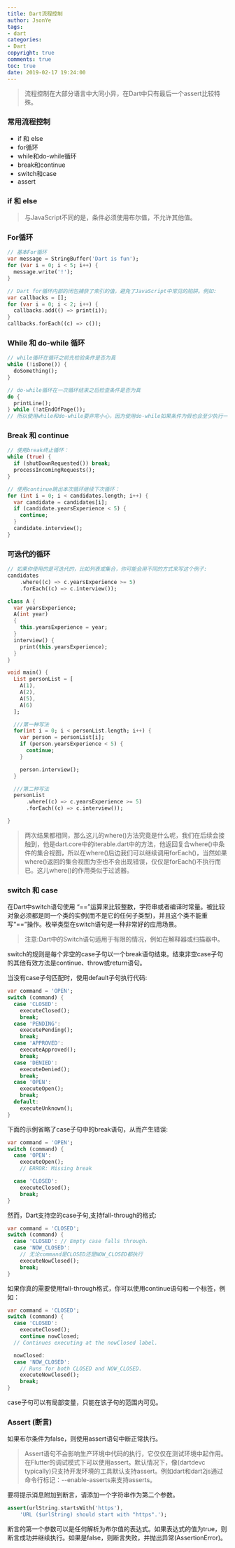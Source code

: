 ```yaml
---
title: Dart流程控制
author: JsonYe
tags:
- dart
categories:
- Dart
copyright: true
comments: true
toc: true
date: 2019-02-17 19:24:00   
---
```


> 流程控制在大部分语言中大同小异，在Dart中只有最后一个assert比较特殊。
### 常用流程控制
- if 和 else
- for循环
- while和do-while循环
- break和continue
- switch和case
- assert

### if 和 else
> 与JavaScript不同的是，条件必须使用布尔值，不允许其他值。

### For循环
```Dart
// 基本For循环
var message = StringBuffer('Dart is fun');
for (var i = 0; i < 5; i++) {
  message.write('!');
}

// Dart for循环内部的闭包捕获了索引的值，避免了JavaScript中常见的陷阱。例如:
var callbacks = [];
for (var i = 0; i < 2; i++) {
  callbacks.add(() => print(i));
}
callbacks.forEach((c) => c());

```

### While 和 do-while 循环
```Dart
// while循环在循环之前先检验条件是否为真
while (!isDone()) {
  doSomething();
}

// do-while循环在一次循环结束之后检查条件是否为真
do {
  printLine();
} while (!atEndOfPage());
// 所以使用while和do-while要非常小心，因为使用do-while如果条件为假也会至少执行一次循环体中的语句。
```

### Break 和 continue

```Dart
// 使用break终止循环：
while (true) {
  if (shutDownRequested()) break;
  processIncomingRequests();
}

// 使用continue跳出本次循环继续下次循环：
for (int i = 0; i < candidates.length; i++) {
  var candidate = candidates[i];
  if (candidate.yearsExperience < 5) {
    continue;
  }
  candidate.interview();
}

```

### 可迭代的循环
```Dart
// 如果你使用的是可迭代的，比如列表或集合，你可能会用不同的方式来写这个例子:
candidates
    .where((c) => c.yearsExperience >= 5)
    .forEach((c) => c.interview());

class A {
  var yearsExperience;
  A(int year)
  {
    this.yearsExperience = year;
  }
  interview() {
    print(this.yearsExperience);
  }
}

void main() {
  List personList = [
    A(1),
    A(2),
    A(5),
    A(6)
  ];

  ///第一种写法
  for(int i = 0; i < personList.length; i++) {
    var person = personList[i];
    if (person.yearsExperience < 5) {
      continue;
    }

    person.interview();
  }

  ///第二种写法
  personList
      .where((c) => c.yearsExperience >= 5)
      .forEach((c) => c.interview());

}
```
>两次结果都相同，那么这儿的where()方法究竟是什么呢，我们在后续会接触到，他是dart.core中的iterable.dart中的方法，他返回复合where()中条件的集合视图，所以在where()后边我们可以继续调用forEach()，当然如果where()返回的集合视图为空也不会出现错误，仅仅是forEach()不执行而已。这儿where()的作用类似于过滤器。

### switch 和 case
在Dart中switch语句使用 “==”运算来比较整数，字符串或者编译时常量。被比较对象必须都是同一个类的实例(而不是它的任何子类型)，并且这个类不能重写“==”操作。枚举类型在switch语句是一种非常好的应用场景。

>注意:Dart中的Switch语句适用于有限的情况，例如在解释器或扫描器中。

switch的规则是每个非空的case子句以一个break语句结束。结束非空case子句的其他有效方法是continue、throw或return语句。

当没有case子句匹配时，使用default子句执行代码:
```Dart
var command = 'OPEN';
switch (command) {
  case 'CLOSED':
    executeClosed();
    break;
  case 'PENDING':
    executePending();
    break;
  case 'APPROVED':
    executeApproved();
    break;
  case 'DENIED':
    executeDenied();
    break;
  case 'OPEN':
    executeOpen();
    break;
  default:
    executeUnknown();
}
```
下面的示例省略了case子句中的break语句，从而产生错误:
```Dart
var command = 'OPEN';
switch (command) {
  case 'OPEN':
    executeOpen();
    // ERROR: Missing break

  case 'CLOSED':
    executeClosed();
    break;
}
```
然而，Dart支持空的case子句,支持fall-through的格式:
```Dart
var command = 'CLOSED';
switch (command) {
  case 'CLOSED': // Empty case falls through.
  case 'NOW_CLOSED':
    // 无论command是CLOSED还是NOW_CLOSED都执行
    executeNowClosed();
    break;
}
```
如果你真的需要使用fall-through格式，你可以使用continue语句和一个标签，例如：
```Dart
var command = 'CLOSED';
switch (command) {
  case 'CLOSED':
    executeClosed();
    continue nowClosed;
  // Continues executing at the nowClosed label.

  nowClosed:
  case 'NOW_CLOSED':
    // Runs for both CLOSED and NOW_CLOSED.
    executeNowClosed();
    break;
}
```
case子句可以有局部变量，只能在该子句的范围内可见。

### Assert (断言)
如果布尔条件为false，则使用assert语句中断正常执行。
> Assert语句不会影响生产环境中代码的执行，它仅仅在测试环境中起作用。在Flutter的调试模式下可以使用assert。默认情况下，像(dartdevc typically)只支持开发环境的工具默认支持assert。例如dart和dart2js通过命令行标记：--enable-asserts来支持asserts。

要将提示消息附加到断言，请添加一个字符串作为第二个参数。
```Dart
assert(urlString.startsWith('https'),
    'URL ($urlString) should start with "https".');
```
断言的第一个参数可以是任何解析为布尔值的表达式。如果表达式的值为true，则断言成功并继续执行。如果是false，则断言失败，并抛出异常(AssertionError)。
